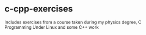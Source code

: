 # c-cpp-exercises


Includes exercises from a course taken during my physics degree, C Programming Under Linux and some C++ work
